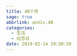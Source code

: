 ```yaml
---
title: 48个月
sage: true
abbrlink: anniv.48
categories:
  - 生活
  - 纪念日
date: 2019-02-14 19:50:50
---
```


